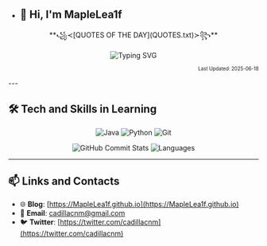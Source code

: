 - ## 👋 Hi, I'm MapleLea1f


<div align="center">
**꧁≺[QUOTES OF THE DAY](QUOTES.txt)≻꧂**

![Typing SVG](https://readme-typing-svg.herokuapp.com?font=Fira+Code&weight=600&width=1000&&height=40&duration=800&pause=1200&color=7C5DF7&background=FFFFFF00&center=true&vCenter=true&width=600&lines=%3B%22Even%20if%20it%27s%20just%20for%20a%20moment%2C%20%3BI%20want%20to%20hold%20on%20to%20this%20warmth...%20%3Band%20never%20let%20go.%22%3B---%20Ushio%20Kofune%20%E3%80%8CSummer%20Time%20Rendering%E3%80%8D%3B%3B%22Programs%20must%20be%20written%20for%20people%20to%20read%2C%20%3Band%20only%20incidentally%20for%20machines%20to%20execute.%22%3B---%20Harold%20Abelson%20%E3%80%8CCo-author%20of%20SICP%E3%80%8D%3B;)
</div>

<p align="right">
  <sub><sub>
    Last Updated: 2025-06-18
  </sub></sub>
</p>
---

  ## 🛠 Tech and Skills in Learning
  <div align="center">
  

  ![Java](https://img.shields.io/badge/-Java-007396?style=flat&logo=java&logoColor=white)
  ![Python](https://img.shields.io/badge/-Python-3776AB?style=flat&logo=python&logoColor=white)
  ![Git](https://img.shields.io/badge/-Git-F05032?style=flat&logo=git&logoColor=white)

  ![GitHub Commit Stats](https://github-readme-stats.vercel.app/api?username=MapleLea1f&count_private=true&show_icons=true&hide_title=true&hide=prs&theme=tokyonight&card_width=300)
  ![Languages](https://github-readme-stats.vercel.app/api/top-langs/?username=MapleLea1f&layout=compact&theme=tokyonight&card_width=300&langs_count=4&hide=jupyter%20notebook)

  </div>

---

  ## 📫 Links and Contacts

  - 🌐 **Blog**: [https://MapleLea1f.github.io](https://MapleLea1f.github.io)
  - 📧 **Email**: [cadillacnm@gmail.com](mailto:cadillacnm@gmail.com)
  - 🐦 **Twitter**: [https://twitter.com/cadillacnm](https://twitter.com/cadillacnm)
